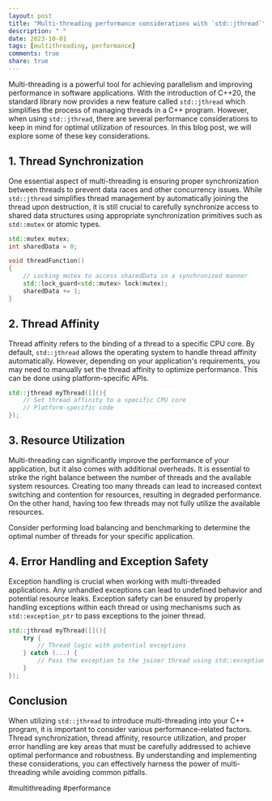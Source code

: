 ```yaml
---
layout: post
title: "Multi-threading performance considerations with `std::jthread`"
description: " "
date: 2023-10-01
tags: [multithreading, performance]
comments: true
share: true
---
```


Multi-threading is a powerful tool for achieving parallelism and improving performance in software applications. With the introduction of C++20, the standard library now provides a new feature called `std::jthread` which simplifies the process of managing threads in a C++ program. However, when using `std::jthread`, there are several performance considerations to keep in mind for optimal utilization of resources. In this blog post, we will explore some of these key considerations.

## 1. Thread Synchronization

One essential aspect of multi-threading is ensuring proper synchronization between threads to prevent data races and other concurrency issues. While `std::jthread` simplifies thread management by automatically joining the thread upon destruction, it is still crucial to carefully synchronize access to shared data structures using appropriate synchronization primitives such as `std::mutex` or atomic types.

```cpp
std::mutex mutex;
int sharedData = 0;

void threadFunction()
{
    // Locking mutex to access sharedData in a synchronized manner
    std::lock_guard<std::mutex> lock(mutex);
    sharedData += 1;
}
```

## 2. Thread Affinity

Thread affinity refers to the binding of a thread to a specific CPU core. By default, `std::jthread` allows the operating system to handle thread affinity automatically. However, depending on your application's requirements, you may need to manually set the thread affinity to optimize performance. This can be done using platform-specific APIs.

```cpp
std::jthread myThread([](){
    // Set thread affinity to a specific CPU core
    // Platform-specific code
});
```

## 3. Resource Utilization

Multi-threading can significantly improve the performance of your application, but it also comes with additional overheads. It is essential to strike the right balance between the number of threads and the available system resources. Creating too many threads can lead to increased context switching and contention for resources, resulting in degraded performance. On the other hand, having too few threads may not fully utilize the available resources.

Consider performing load balancing and benchmarking to determine the optimal number of threads for your specific application.

## 4. Error Handling and Exception Safety

Exception handling is crucial when working with multi-threaded applications. Any unhandled exceptions can lead to undefined behavior and potential resource leaks. Exception safety can be ensured by properly handling exceptions within each thread or using mechanisms such as `std::exception_ptr` to pass exceptions to the joiner thread.

```cpp
std::jthread myThread([](){
    try {
        // Thread logic with potential exceptions
    } catch (...) {
        // Pass the exception to the joiner thread using std::exception_ptr
    }
});
```

## Conclusion

When utilizing `std::jthread` to introduce multi-threading into your C++ program, it is important to consider various performance-related factors. Thread synchronization, thread affinity, resource utilization, and proper error handling are key areas that must be carefully addressed to achieve optimal performance and robustness. By understanding and implementing these considerations, you can effectively harness the power of multi-threading while avoiding common pitfalls.

#multithreading #performance